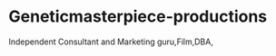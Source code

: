 Geneticmasterpiece-productions
==============================

Independent Consultant and Marketing guru,Film,DBA,
